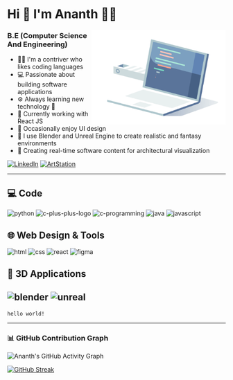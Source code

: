 # Hi 👋 I'm Ananth 👩‍💻

<img align="right" height="220" width="310" src="https://github.com/Ananth002/ICONS/blob/14ecce43908f11d8f5ddd5041c537829d3e65503/animate-1.gif"/>

### B.E (Computer Science And Engineering)

- 🐱‍👤 I'm a contriver who likes coding languages  
- 💻 Passionate about building software applications  
- ⚙ Always learning new technology 🔧  
- 🎇 Currently working with React JS  
- 📲 Occasionally enjoy UI design  
- 🌟 I use Blender and Unreal Engine to create realistic and fantasy environments  
- 🌌 Creating real-time software content for architectural visualization  

[![LinkedIn](https://img.shields.io/badge/LinkedIn-0077B5?style=for-the-badge&logo=linkedin&logoColor=white)](https://www.linkedin.com/in/ananth-j-aj/)
[![ArtStation](https://img.shields.io/badge/ArtStation-13AFF0?style=for-the-badge&logo=artstation&logoColor=white)](https://www.artstation.com/ananth_aj)

---

## 💻 Code  
<img width="50" height="50" src="https://img.icons8.com/fluency/48/python.png" alt="python"/> <img width="50" height="50" src="https://img.icons8.com/color/48/c-plus-plus-logo.png" alt="c-plus-plus-logo"/> <img width="50" height="50" src="https://img.icons8.com/color/48/c-programming.png" alt="c-programming"/> <img width="50" height="50" src="https://img.icons8.com/color/48/java-coffee-cup-logo.png" alt="java"/> <img width="50" height="50" src="https://img.icons8.com/color/48/javascript--v1.png" alt="javascript"/>

## 🌐 Web Design & Tools  
<img width="50" height="50" src="https://img.icons8.com/color/48/html-5.png" alt="html"/> <img width="50" height="50" src="https://img.icons8.com/color/48/css3.png" alt="css"/> <img width="50" height="50" src="https://img.icons8.com/color/48/react-native.png" alt="react"/> <img width="50" height="50" src="https://img.icons8.com/color/48/figma--v1.png" alt="figma"/>

## 🎨 3D Applications  
<img width="50" height="50" src="https://img.icons8.com/fluency/48/blender-3d.png" alt="blender"/> <img width="50" height="50" src="https://img.icons8.com/color/48/unreal-engine.png" alt="unreal"/>
---

```
hello world!
```

---

### 📊 GitHub Contribution Graph

![Ananth's GitHub Activity Graph](https://github-readme-activity-graph.vercel.app/graph?username=Ananth002&theme=github-compact)

[![GitHub Streak](https://streak-stats.demolab.com?user=Ananth002&theme=dark)](https://git.io/streak-stats)
